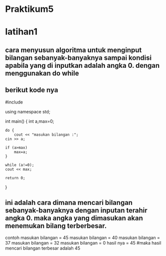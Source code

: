 # Praktikum5
  # latihan1
  ## cara menyusun algoritma untuk menginput bilangan sebanyak-banyaknya sampai kondisi apabila yang di inputkan adalah angka 0. dengan menggunakan do while

  ## berikut kode nya

#include <iostream>

using namespace std;

int main()
{
	int a,max=0;

	do {
		cout << "masukan bilangan :";
	cin >> a;

	if (a>max)
		max=a;
	}

	while (a!=0);
	cout << max;

	return 0;

	
}

  ## ini adalah cara dimana mencari bilangan sebanyak-banyaknya dengan inputan terahir angka 0. maka angka yang dimasukan akan menemukan bilang terberbesar.
contoh
masukan bilangan = 45
masukan bilangan = 40
masukan bilangan = 37
masukan bilangan = 32
masukan bilangan = 0
hasil nya = 45
#maka hasil mencari bilangan terbesar adalah 45
